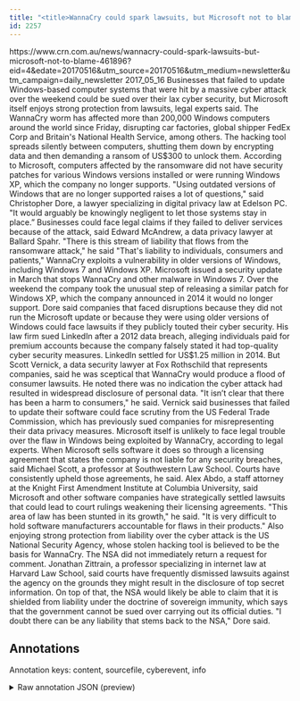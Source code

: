 ```yaml
---
title: "<title>WannaCry could spark lawsuits, but Microsoft not to blame - Software - Security - CRN Australia</title>"
id: 2257
---
```


<title>WannaCry could spark lawsuits, but Microsoft not to blame - Software - Security - CRN Australia</title>
<source> https://www.crn.com.au/news/wannacry-could-spark-lawsuits-but-microsoft-not-to-blame-461896?eid=4&edate=20170516&utm_source=20170516&utm_medium=newsletter&utm_campaign=daily_newsletter </source>
<date> 2017_05_16 </date>
<text>
Businesses that failed to update Windows-based computer systems that were hit by a massive cyber attack over the weekend could be sued over their lax cyber security, but Microsoft itself enjoys strong protection from lawsuits, legal experts said.
The WannaCry worm has affected more than 200,000 Windows computers around the world since Friday, disrupting car factories, global shipper FedEx Corp and Britain's National Health Service, among others. The hacking tool spreads silently between computers, shutting them down by encrypting data and then demanding a ransom of US$300 to unlock them.
According to Microsoft, computers affected by the ransomware did not have security patches for various Windows versions installed or were running Windows XP, which the company no longer supports.
"Using outdated versions of Windows that are no longer supported raises a lot of questions," said Christopher Dore, a lawyer specializing in digital privacy law at Edelson PC. "It would arguably be knowingly negligent to let those systems stay in place.”
Businesses could face legal claims if they failed to deliver services because of the attack, said Edward McAndrew, a data privacy lawyer at Ballard Spahr. "There is this stream of liability that flows from the ransomware attack," he said  "That's liability to individuals, consumers and patients,"
WannaCry exploits a vulnerability in older versions of Windows, including Windows 7 and Windows XP. Microsoft issued a security update in March that stops WannaCry and other malware in Windows 7. Over the weekend the company took the unusual step of releasing a similar patch for Windows XP, which the company announced in 2014 it would no longer support.
Dore said companies that faced disruptions because they did not run the Microsoft update or because they were using older versions of Windows could face lawsuits if they publicly touted their cyber security. His law firm sued LinkedIn after a 2012 data breach, alleging individuals paid for premium accounts because the company falsely stated it had top-quality cyber security measures. LinkedIn settled for US$1.25 million in 2014.
But Scott Vernick, a data security lawyer at Fox Rothschild that represents companies, said he was sceptical that WannaCry would produce a flood of consumer lawsuits. He noted there was no indication the cyber attack had resulted in widespread disclosure of personal data.
"It isn’t clear that there has been a harm to consumers," he said.
Vernick said businesses that failed to update their software could face scrutiny from the US Federal Trade Commission, which has previously sued companies for misrepresenting their data privacy measures.
Microsoft itself is unlikely to face legal trouble over the flaw in Windows being exploited by WannaCry, according to legal experts.
When Microsoft sells software it does so through a licensing agreement that states the company is not liable for any security breaches, said Michael Scott, a professor at Southwestern Law School. Courts have consistently upheld those agreements, he said.
Alex Abdo, a staff attorney at the Knight First Amendment Institute at Columbia University, said Microsoft and other software companies have strategically settled lawsuits that could lead to court rulings weakening their licensing agreements.
"This area of law has been stunted in its growth," he said. "It is very difficult to hold software manufacturers accountable for flaws in their products."
Also enjoying strong protection from liability over the cyber attack is the US National Security Agency, whose stolen hacking tool is believed to be the basis for WannaCry. The NSA did not immediately return a request for comment.
Jonathan Zittrain, a professor specializing in internet law at Harvard Law School, said courts have frequently dismissed lawsuits against the agency on the grounds they might result in the disclosure of top secret information.
On top of that, the NSA would likely be able to claim that it is shielded from liability under the doctrine of sovereign immunity, which says that the government cannot be sued over carrying out its official duties.
"I doubt there can be any liability that stems back to the NSA," Dore said.
</text>



## Annotations

Annotation keys: content, sourcefile, cyberevent, info

<details>
<summary>Raw annotation JSON (preview)</summary>

```json
{
  "content": "Businesses that failed to update Windows-based computer systems that were hit by a massive cyber attack over the weekend could be sued over their lax cyber security, but Microsoft itself enjoys strong protection from lawsuits, legal experts said. The WannaCry worm has affected more than 200,000 Windows computers around the world since Friday, disrupting car factories, global shipper FedEx Corp and Britain's National Health Service, among others. The hacking tool spreads silently between computers, shutting them down by encrypting data and then demanding a ransom of US$300 to unlock them. According to Microsoft, computers affected by the ransomware did not have security patches for various Windows versions installed or were running Windows XP, which the company no longer supports. \"Using outdated versions of Windows that are no longer supported raises a lot of questions,\" said Christopher Dore, a lawyer specializing in digital privacy law at Edelson PC. \"It would arguably be knowingly negligent to let those systems stay in place.\u201d Businesses could face legal claims if they failed to deliver services because of the attack, said Edward McAndrew, a data privacy lawyer at Ballard Spahr. \"There is this stream of liability that flows from the ransomware attack,\" he said  \"That's liability to individuals, consumers and patients,\" WannaCry exploits a vulnerability in older versions of Windows, including Windows 7 and Windows XP. Microsoft issued a security update in March that stops WannaCry and other malware in Windows 7. Over the weekend the company took the unusual step of releasing a similar patch for Windows XP, which the company announced in 2014 it would no longer support. Dore said companies that faced disruptions because they did not run the Microsoft update or because they were using older versions of Windows could face lawsuits if they publicly touted their cyber security. His law firm sued LinkedIn after a 2012 data breach, alleging individuals paid for premium accounts because the company falsely stated it had top-quality cyber security measures. LinkedIn settled for US$1.25 million in 2014. But Scott Vernick, a data security lawyer at Fox Rothschild that represents companies, said he was sceptical that WannaCry would produce a flood of consumer lawsuits. He noted there was no indication the cyber attack had resulted in widespread disclosure of personal data. \"It isn\u2019t clear that there has been a harm to consumers,\" he said. Vernick said businesses that failed to update their software could face scrutiny from the US Federal Trade Commission, which has previously sued companies for misrepresenting their data privacy measures. Microsoft itself is unlikely to face legal trouble over the flaw in Windows being exploited by WannaCry, according to legal experts. When Microsoft sells software it does so through a licensing agreement that states the company is not liable for any security breaches, said Michael Scott, a professor at Southwestern Law School. Courts have consistently upheld those agreements, he said. Alex Abdo, a staff attorney at the Knight First Amendment Institute at Columbia University, said Microsoft and other software companies have strategically settled lawsuits that could lead to court rulings weakening their licensing agreements. \"This area of law has been stunted in its growth,\" he said. \"It is very difficult to hold software manufacturers accountable for flaws in their products.\" Also enjoying strong protection from liability over the cyber attack is the US National Security Agency, whose stolen hacking tool is believed to be the basis for WannaCry. The NSA did not immediately return a request for comment. Jonathan Zittrain, a professor specializing in internet law at Harvard Law School, said courts have frequently dismissed lawsuits against the agency on the grounds they might result in the disclosure of top secret information. On top of that, the NSA would likely be 
```
</details>
